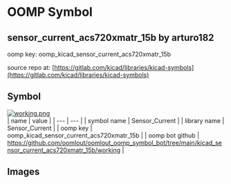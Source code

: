 # OOMP Symbol  
## sensor_current_acs720xmatr_15b  by arturo182  
  
oomp key: oomp_kicad_sensor_current_acs720xmatr_15b  
  
source repo at: [https://gitlab.com/kicad/libraries/kicad-symbols](https://gitlab.com/kicad/libraries/kicad-symbols)  
## Symbol  
  
[![working.png](working_600.png)](working.png)  
| name | value | 
| --- | --- | 
| symbol name | Sensor_Current | 
| library name | Sensor_Current | 
| oomp key | oomp_kicad_sensor_current_acs720xmatr_15b | 
| oomp bot github | https://github.com/oomlout/oomlout_oomp_symbol_bot/tree/main/kicad_sensor_current_acs720xmatr_15b/working | 
## Images  
